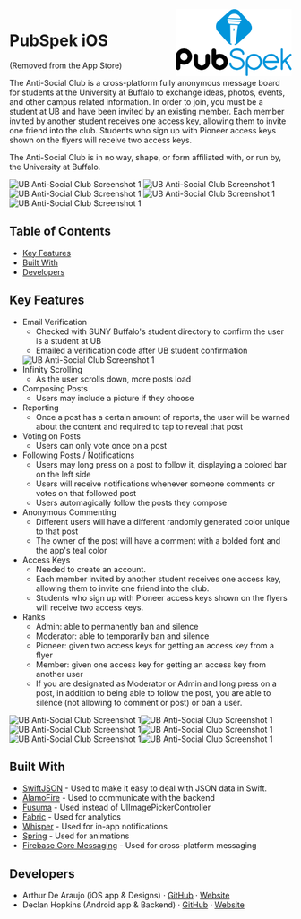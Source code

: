 <img src="https://github.com/mdrafsan24/PubSpek/blob/master/PubSpek/Assets.xcassets/LaunchScreen.imageset/Untitled03@2x.png?raw=true" alt="PubSpek" title="PubSpek" align="right" height="120" />

# PubSpek iOS
(Removed from the App Store)

The Anti-Social Club is a cross-platform fully anonymous message board for students at the University at Buffalo to exchange ideas, photos, events, and other campus related information. In order to join, you must be a student at UB and have been invited by an existing member. Each member invited by another student receives one access key, allowing them to invite one friend into the club. Students who sign up with Pioneer access keys shown on the flyers will receive two access keys.

The Anti-Social Club is in no way, shape, or form affiliated with, or run by, the University at Buffalo.

<img src="http://arthurdearaujo.com/screenshot1.png" alt="UB Anti-Social Club Screenshot 1" width="160" /> <img src="http://arthurdearaujo.com/screenshot2.png" alt="UB Anti-Social Club Screenshot 1" width="160" /> <img src="http://arthurdearaujo.com/screenshot3.png" alt="UB Anti-Social Club Screenshot 1" width="160" /> <img src="http://arthurdearaujo.com/screenshot4.png" alt="UB Anti-Social Club Screenshot 1" width="160" /> <img src="http://arthurdearaujo.com/screenshot5.png" alt="UB Anti-Social Club Screenshot 1" width="160" />

## Table of Contents

* [Key Features](#key-features)
* [Built With](#built-with)
* [Developers](#developers)

## <a name="key-features"></a>Key Features

* Email Verification
  - Checked with SUNY Buffalo's student directory to confirm the user is a student at UB
  - Emailed a verification code after UB student confirmation
  <img src="http://arthurdearaujo.com/ub-anti-socialclub-register-method.png" alt="UB Anti-Social Club Screenshot 1" width="750" />
* Infinity Scrolling
  - As the user scrolls down, more posts load
* Composing Posts
  - Users may include a picture if they choose
* Reporting
  - Once a post has a certain amount of reports, the user will be warned about the content and required to tap to reveal that post
* Voting on Posts
  - Users can only vote once on a post
* Following Posts / Notifications
  - Users may long press on a post to follow it, displaying a colored bar on the left side
  - Users will receive notifications whenever someone comments or votes on that followed post
  - Users automagically follow the posts they compose
* Anonymous Commenting
  - Different users will have a different randomly generated color unique to that post
  - The owner of the post will have a comment with a bolded font and the app's teal color
* Access Keys
  - Needed to create an account. 
  - Each member invited by another student receives one access key, allowing them to invite one friend into the club.
  - Students who sign up with Pioneer access keys shown on the flyers will receive two access keys.
* Ranks
  - Admin: able to permanently ban and silence
  - Moderator: able to temporarily ban and silence
  - Pioneer: given two access keys for getting an access key from a flyer
  - Member: given one access key for getting an access key from another user
  - If you are designated as Moderator or Admin and long press on a post, in addition to being able to follow the post, you are able to silence (not allowing to comment or post) or ban a user.

<img src="http://arthurdearaujo.com/ub-anti-socialclub-compose-post.png" alt="UB Anti-Social Club Screenshot 1" width="135"/><img src="http://arthurdearaujo.com/ub-anti-socialclub-reported-post.png" alt="UB Anti-Social Club Screenshot 1" width="135" /><img src="http://arthurdearaujo.com/ub-anti-socialclub-homepage.png" alt="UB Anti-Social Club Screenshot 1" width="135"/><img src="http://arthurdearaujo.com/ub-anti-socialclub-comments.png" alt="UB Anti-Social Club Screenshot 1" width="135"/><img src="http://arthurdearaujo.com/ub-anti-socialclub-settings.png" alt="UB Anti-Social Club Screenshot 1" width="135"/><img src="http://arthurdearaujo.com/ub-anti-socialclub-access-keys.png" alt="UB Anti-Social Club Screenshot 1" width="135"/>

## <a name="built-with"></a>Built With

* [SwiftJSON](https://github.com/SwiftyJSON/SwiftyJSON) - Used to make it easy to deal with JSON data in Swift.
* [AlamoFire](https://github.com/Alamofire/Alamofire) - Used to communicate with the backend
* [Fusuma](https://github.com/ytakzk/Fusuma) - Used instead of UIImagePickerController
* [Fabric](https://www.fabric.io) - Used for analytics
* [Whisper](https://github.com/hyperoslo/Whisper) - Used for in-app notifications
* [Spring](https://github.com/MengTo/Spring) - Used for animations
* [Firebase Core Messaging](https://firebase.google.com/docs/cloud-messaging/) - Used for cross-platform messaging


## <a name="developers">Developers

* Arthur De Araujo (iOS app & Designs) · [GitHub](https://github.com/wafflez180) · [Website](http://www.arthurdearaujo.com/)
* Declan Hopkins (Android app & Backend) · [GitHub](https://github.com/Dooskington) · [Website](http://www.declanhopkins.com/)

